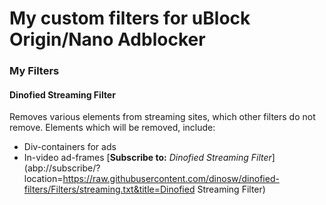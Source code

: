 # My custom filters for uBlock Origin/Nano Adblocker

### My Filters
#### Dinofied Streaming Filter
Removes various elements from streaming sites, which other filters do not remove.
Elements which will be removed, include:
- Div-containers for ads
- In-video ad-frames
[**Subscribe to:** *Dinofied Streaming Filter*](abp://subscribe/?location=https://raw.githubusercontent.com/dinosw/dinofied-filters/Filters/streaming.txt&title=Dinofied Streaming Filter)

